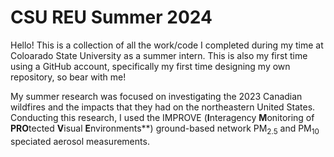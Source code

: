 # CSU REU Summer 2024
Hello! This is a collection of all the work/code I completed during my time at Coloarado State University as a summer intern. This is also my first time using a GitHub account, specifically my first time designing my own repository, so bear with me!

My summer research was focused on investigating the 2023 Canadian wildfires and the impacts that they had on the northeastern United States. Conducting this research, I used the IMPROVE (**I**nteragency **M**onitoring of **PRO**tected **V**isual **E**nvironments**) ground-based network PM$_{2.5}$ and PM$_{10}$ speciated aerosol measurements.
